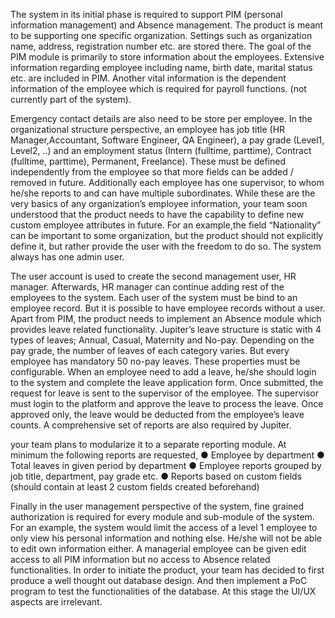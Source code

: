 
The system in its initial phase is required to support PIM (personal information management) and Absence management. The
product is meant to be supporting one specific organization. Settings such as organization name, address, registration number etc. are stored there. The goal of the PIM module is primarily to store information about the employees. Extensive information regarding employee
including name, birth date, marital status etc. are included in PIM. Another vital information is the dependent information of the employee which is required for payroll functions. (not currently part of the system). 

Emergency contact details are also need to be store per employee. In the organizational structure perspective, an employee has job title (HR Manager,Accountant, Software Engineer, QA Engineer), a pay grade (Level1, Level2, ..) and an employment status (Intern (fulltime, parttime), Contract (fulltime, parttime), Permanent, Freelance). These must be defined independently from the employee so that more fields can be added / removed in future. Additionally each employee has one supervisor, to whom he/she reports to and can have multiple subordinates. While these are the very basics of any organization’s employee information, your team soon understood that the product needs to have the capability to define new custom employee attributes in future. For an example,the field “Nationality” can be important to some organization, but the product should not explicitly define it, but rather provide the user with the freedom to do so. The system always has one admin user. 

The user account is used to create the second management user, HR manager. Afterwards, HR manager can continue adding rest of the employees to the system. Each user of the system must be bind to an employee record. But it is possible to have
employee records without a user. Apart from PIM, the product needs to implement an Absence module which provides leave
related functionality. Jupiter’s leave structure is static with 4 types of leaves; Annual, Casual, Maternity and No-pay. Depending on the pay grade, the number of leaves of each category varies. But every employee has mandatory 50 no-pay leaves. These properties must be
configurable. When an employee need to add a leave, he/she should login to the system and complete the leave application form. Once submitted, the request for leave is sent to the supervisor of the employee. The supervisor must login to the platform and approve the leave to process the leave. Once approved only, the leave would be deducted from the employee’s leave counts. A comprehensive set of reports are also required by Jupiter. 

your team plans to modularize it to a separate reporting module. At minimum the following reports are
requested,
● Employee by department
● Total leaves in given period by department
● Employee reports grouped by job title, department, pay grade etc.
● Reports based on custom fields (should contain at least 2 custom fields created
beforehand)


Finally in the user management perspective of the system, fine grained authorization is
required for every module and sub-module of the system. For an example, the system would
limit the access of a level 1 employee to only view his personal information and nothing else.
He/she will not be able to edit own information either. A managerial employee can be given
edit access to all PIM information but no access to Absence related functionalities.
In order to initiate the product, your team has decided to first produce a well thought out
database design. And then implement a PoC program to test the functionalities of the
database. At this stage the UI/UX aspects are irrelevant.
